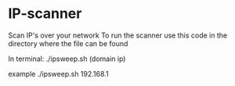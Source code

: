 # IP-scanner
Scan IP's over your network
To run the scanner use this code in the directory where the file can be found

In terminal:
./ipsweep.sh (domain ip)

example
./ipsweep.sh 192.168.1

